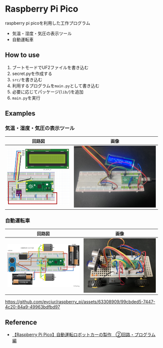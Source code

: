 # Raspberry Pi Pico
raspberry pi picoを利用した工作プログラム

- 気温・湿度・気圧の表示ツール
- 自動運転車

## How to use
1. ブートモードでUF2ファイルを書き込む
2. secret.pyを作成する
3. `src/`を書き込む
4. 利用するプログラムを`main.py`として書き込む
5. 必要に応じてパッケージ(`lib/`)を追加
6. `main.py`を実行

## Examples
### 気温・湿度・気圧の表示ツール
| 回路図 | 画像 |
| --- | --- |
| ![回路図](./examples/temperature_humidity_pressure/circuit.png) | ![画像](./examples/temperature_humidity_pressure/image.jpeg) |

### 自動運転車
| 回路図 | 画像 |
| --- | --- |
| ![回路図](./examples/robot_car/circuit.png) | ![画像](./examples/robot_car/image.jpeg) |

https://github.com/eycjur/raspberry_pi/assets/63308909/99cbded5-7447-4c20-84a9-49963bdfbd97

## Reference
- [【Raspberry Pi Pico】自動運転ロボットカーの製作　②回路・プログラム編](https://hellobreak.net/raspberry-pi-pico-auto-robot-car2/)
